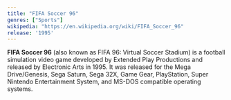 ```yaml
---
title: "FIFA Soccer 96"
genres: ["Sports"]
wikipedia: "https://en.wikipedia.org/wiki/FIFA_Soccer_96"
release: '1995'
---
```

**FIFA Soccer 96** (also known as FIFA 96: Virtual Soccer Stadium) is a football simulation video game developed by Extended Play Productions and released by Electronic Arts in 1995. It was released for the Mega Drive/Genesis, Sega Saturn, Sega 32X, Game Gear, PlayStation, Super Nintendo Entertainment System, and MS-DOS compatible operating systems. 